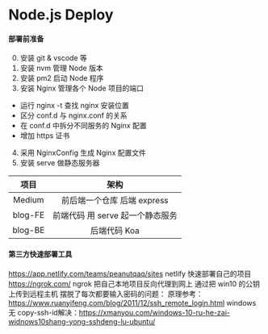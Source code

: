 # Node.js Deploy

#### 部署前准备
0. 安装 git & vscode 等
1. 安装 nvm 管理 Node 版本
2. 安装 pm2 启动 Node 程序
3. 安装 Nginx 管理各个 Node 项目的端口
  + 运行 nginx -t 查找 nginx 安装位置
  + 区分 conf.d 与 nginx.conf 的关系
  + 在 conf.d 中拆分不同服务的 Nginx 配置
  + 增加 https 证书
4. 采用 NginxConfig 生成 Nginx 配置文件
5. 安装 serve 做静态服务器


  项目   |  架构
:--------:|:-------:
Medium  | 前后端一个仓库 后端 express
blog-FE | 前端代码 用 serve 起一个静态服务
blog-BE | 后端代码 Koa


#### 第三方快速部署工具
https://app.netlify.com/teams/peanutqaq/sites netlify 快速部署自己的项目
https://ngrok.com/ ngrok 把自己本地项目反向代理到网上
通过把 win10 的公钥上传到远程主机 摆脱了每次都要输入密码的问题：
原理参考：https://www.ruanyifeng.com/blog/2011/12/ssh_remote_login.html
windows无 copy-ssh-id解决：https://xmanyou.com/windows-10-ru-he-zai-widnows10shang-yong-sshdeng-lu-ubuntu/
